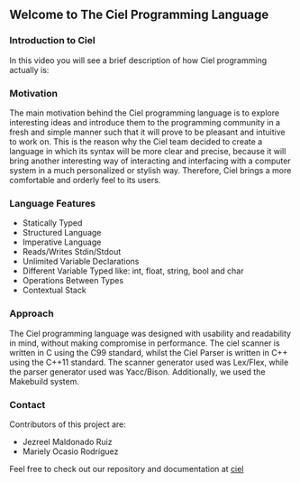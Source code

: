 ## Welcome to The Ciel Programming Language 

### Introduction to Ciel
In this video you will see a brief description of how Ciel programming actually is: 



### Motivation
The main motivation behind the Ciel programming language is to explore interesting ideas and introduce them to the programming community in a fresh and simple manner such that it will prove to be pleasant and intuitive to work on. This is the reason why the Ciel team decided to create a language in which its syntax will be more clear and precise, because it will bring another interesting way of interacting and interfacing with a computer system in a much personalized or stylish way. Therefore, Ciel brings a more comfortable and orderly feel to its users.

### Language Features
* Statically Typed
* Structured Language
* Imperative Language
* Reads/Writes Stdin/Stdout
* Unlimited Variable Declarations
* Different Variable Typed like: int, float, string, bool and char
* Operations Between Types
* Contextual Stack
### Approach
The Ciel programming language was designed with usability and readability in mind, without making compromise in performance. The ciel scanner is written in C using the C99 standard, whilst the Ciel Parser is written in C++ using the C++11 standard. The scanner generator used was Lex/Flex, while the parser generator used was Yacc/Bison. Additionally, we used the Makebuild system.

### Contact
Contributors of this project are: 
- Jezreel Maldonado Ruiz
- Mariely Ocasio Rodríguez

Feel free to check out our repository and documentation at [ciel](https://github.com/Denovocto/ciel)
